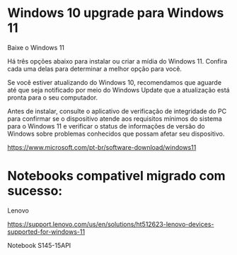 # Windows 10 upgrade para Windows 11

Baixe o Windows 11

Há três opções abaixo para instalar ou criar a mídia do Windows 11. Confira cada uma delas para determinar a melhor opção para você.

Se você estiver atualizando do Windows 10, recomendamos que aguarde até que seja notificado por meio do Windows Update que a atualização está pronta para o seu computador.

Antes de instalar, consulte o aplicativo de verificação de integridade do PC para confirmar se o dispositivo atende aos requisitos mínimos do sistema para o Windows 11 e verificar o status de informações de versão do Windows sobre problemas conhecidos que possam afetar seu dispositivo.

https://www.microsoft.com/pt-br/software-download/windows11

# Notebooks compativel migrado com sucesso:

Lenovo

https://support.lenovo.com/us/en/solutions/ht512623-lenovo-devices-supported-for-windows-11

Notebook S145-15API



